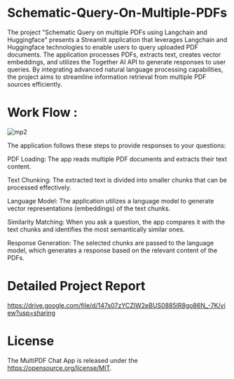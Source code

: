 # Schematic-Query-On-Multiple-PDFs
The project "Schematic Query on multiple PDFs using Langchain and Huggingface" presents a Streamlit application that leverages Langchain and Huggingface technologies to enable users to query uploaded PDF documents. The application processes PDFs, extracts text, creates vector embeddings, and utilizes the Together AI API to generate responses to user queries. By integrating advanced natural language processing capabilities, the project aims to streamline information retrieval from multiple PDF sources efficiently.
# Work Flow :
![mp2](https://github.com/pranjalll-k/Schematic-Query-On-Multiple-PDFs/assets/110484191/8c14f5a1-05b8-4b1e-9017-8a1dd6de0eac)

The application follows these steps to provide responses to your questions:

PDF Loading: The app reads multiple PDF documents and extracts their text content.

Text Chunking: The extracted text is divided into smaller chunks that can be processed effectively.

Language Model: The application utilizes a language model to generate vector representations (embeddings) of the text chunks.

Similarity Matching: When you ask a question, the app compares it with the text chunks and identifies the most semantically similar ones.

Response Generation: The selected chunks are passed to the language model, which generates a response based on the relevant content of the PDFs.

# Detailed Project Report 
https://drive.google.com/file/d/147s07zYCZIW2eBUS0885lR8go86N_-7K/view?usp=sharing

# License
The MultiPDF Chat App is released under the https://opensource.org/license/MIT.
